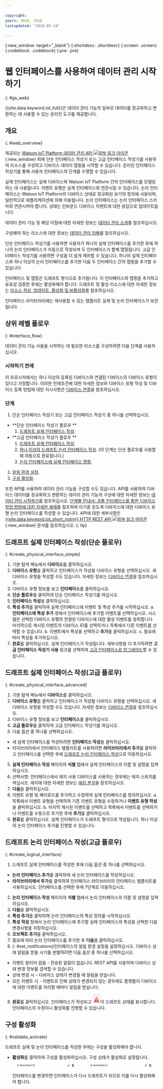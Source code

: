 ```yaml
---

copyright:
years: 2016, 2018
lastupdated: "2018-05-14"

---
```


{:new_window: target="\_blank"}
{:shortdesc: .shortdesc}
{:screen: .screen}
{:codeblock: .codeblock}
{:pre: .pre}

# 웹 인터페이스를 사용하여 데이터 관리 시작하기
{: #gs_web}

{{site.data.keyword.iot_full}}은 데이터 관리 기능의 일부로 데이터를 정규화하고 변환하는 데 사용할 수 있는 온라인 도구를 제공합니다.

## 개요
{: #web_overview}

제공되는 [Watson IoT Platform 데이터 관리 API ![외부 링크 아이콘](../../../icons/launch-glyph.svg "외부 링크 아이콘")](https://docs.internetofthings.ibmcloud.com/apis/swagger/v0002/state-mgmt.html){:new_window} 외에 단순 인터페이스 작성기 또는 고급 인터페이스 작성기를 사용하여 리소스를 구성하고 디바이스 데이터 맵핑을 시작할 수 있습니다. 온라인 인터페이스 작성기를 통해 사용자 인터페이스의 단계를 수행할 수 있습니다.

실제 인터페이스는 실제 디바이스와 Watson IoT Platform 간의 인터페이스를 모델링하는 데 사용됩니다. 이벤트 유형은 실제 인터페이스와 연관시킬 수 있습니다. 논리 인터페이스는 Watson IoT Platform의 디바이스 상태로 정규화된 보기의 정의에 사용되며, 일반적으로 애플리케이션에 의해 이용됩니다. 논리 인터페이스는 논리 인터페이스 스키마와 연관시켜야 합니다. 상태는 인바운드 디바이스 이벤트에 대한 응답으로 업데이트됩니다.

데이터 관리 기능 및 해당 이점에 대한 자세한 정보는 [데이터 관리 소개](../GA_information_management/ga_im_device_twin.html#device_twins)를 참조하십시오. 

구성해야 하는 리소스에 대한 정보는 [데이터 관리 이해](../GA_information_management/ga_im_definitions.html#definitions_resource)를 참조하십시오.

단순 인터페이스 작성기를 사용하면 사용자가 하나의 실제 인터페이스를 추가한 후에 하나의 논리 인터페이스가 자동으로 작성되며 두 인터페이스가 함께 맵핑됩니다. 고급 인터페이스 작성기를 사용하면 구성을 더 쉽게 제어할 수 있습니다. 하나의 실제 인터페이스와 하나 이상의 논리 인터페이스를 추가한 다음 두 인터페이스 간의 맵핑을 추가할 수 있습니다.

인터페이스 및 맵핑은 드래프트 형식으로 추가됩니다. 이 인터페이스와 맵핑을 추가하고 유효성 검증한 후에는 활성화해야 합니다. 드래프트 및 활성 리소스에 대한 자세한 정보는 [리소스 작성, 업데이트, 활성화 및 비활성화](../GA_information_management/ga_im_definitions.html#draft_active_resources)를 참조하십시오.

인터페이스 라이브러리에는 재사용할 수 있는 템플리트 실제 및 논리 인터페이스가 보관됩니다. 

## 상위 레벨 플로우
{: #interface_flow}

데이터 관리 기능 사용을 시작하는 데 필요한 리소스를 구성하려면 다음 단계를 사용하십시오.

### 시작하기 전에

이 프로시저에서는 하나 이상의 등록된 디바이스와 연결된 디바이스의 디바이스 유형이 있다고 가정합니다. 이러한 전제조건에 대한 자세한 정보와 디바이스 유형 작성 및 디바이스 등록 방법에 대한 지시사항은 [디바이스 연결](../iotplatform_task.html#iotplatform_task)을 참조하십시오.

### 단계

1. 단순 인터페이스 작성기 또는 고급 인터페이스 작성기 중 하나를 선택하십시오.
  - **단순 인터페이스 작성기 플로우 **
    1. [드래프트 실제 인터페이스 작성](#create_physical_interface_simple).
  - **고급 인터페이스 작성기 플로우 **
    1. [드래프트 실제 인터페이스 작성](#create_physical_interface_advanced).
    2. [하나 이상의 드래프트 논리 인터페이스 작성](#create_logical_interface). (이 단계는 단순 플로우를 사용할 때 자동으로 완료됩니다.)
    3. [논리 인터페이스에 실제 인터페이스 맵핑](#create_interface_mappings).
2. [알림 환경 설정](#set_notifications).
3. [구성 활성화](#validate_activate).

또한 API를 사용하여 데이터 관리 기능을 구성할 수도 있습니다. API를 사용하여 디바이스 데이터를 정규화하고 변환하는 데이터 관리 기능의 구성에 대한 자세한 정보는 [데이터 관리 시작하기](ga_im_example.html#im_example)를 참조하십시오. [단계별 안내서: 공통 인터페이스를 통한 디바이스 작업 방법에 대한 자세한 예제](../GA_information_management/ga_im_index_scenario.html#scenario)를 참조하여 이기종 온도계 디바이스에 대한 디바이스 유형 논리 인터페이스를 작성할 수 있습니다. API에 대한 세부사항은 [{{site.data.keyword.iot_short_notm}} HTTP REST API ![외부 링크 아이콘](../../../icons/launch-glyph.svg "외부 링크 아이콘")](https://docs.internetofthings.ibmcloud.com/apis/swagger/v0002/state-mgmt.html){:new_window} 문서를 참조하십시오.
{: tip}


## 드래프트 실제 인터페이스 작성(단순 플로우)
{: #create_physical_interface_simple}

1. 기본 탐색 메뉴에서 **디바이스**를 클릭하십시오.
2. **디바이스 유형**을 클릭하고 인터페이스가 작성될 디바이스 유형을 선택하십시오. 새 디바이스 유형을 작성할 수도 있습니다. 자세한 정보는 [디바이스 연결](../iotplatform_task.html#iotplatform_task)을 참조하십시오. 
3. 디바이스 유형 정보를 보고 **인터페이스**를 클릭하십시오.
4. **단순 플로우**를 클릭하여 단순 인터페이스 작성기를 여십시오.
5. **인터페이스 작성**을 클릭하십시오.
6. **특성 추가**를 클릭하여 실제 인터페이스에 이벤트 및 특성 추가를 시작하십시오. 
   a. **인터페이스에 특성 추가** 창에서 인터페이스에 추가할 이벤트를 선택하십시오. 시스템은 선택한 디바이스 유형의 연결된 디바이스에 대한 활성 이벤트를 청취합니다. 마지막으로 캐시된 이벤트의 디바이스 ID를 선택하거나 목록에서 다른 이벤트를 선택할 수 있습니다.
   b. 이벤트에서 특성을 선택하고 **추가**를 클릭하십시오.
   c. 필요에 따라 특성을 추가하십시오.
7. **완료**를 클릭하십시오.  실제 인터페이스가 작성됩니다. 세부사항을 더 추가하려면 **고급 인터페이스 작성기 사용** 링크를 선택하여 [고급 인터페이스로 업그레이드](#create_physical_interface_advanced)할 수 있습니다. 


## 드래프트 실제 인터페이스 작성(고급 플로우)
{: #create_physical_interface_advanced}

1. 기본 탐색 메뉴에서 **디바이스**를 클릭하십시오.
2. **디바이스 유형**을 클릭하고 인터페이스가 작성될 디바이스 유형을 선택하십시오. 새 디바이스 유형을 작성할 수도 있습니다. 자세한 정보는 [디바이스 연결](../iotplatform_task.html#iotplatform_task)을 참조하십시오. 
2. 디바이스 유형 정보를 보고 **인터페이스**를 클릭하십시오.
3. **고급 플로우**를 클릭하여 고급 인터페이스 작성기를 여십시오.
4. 다음 옵션 중 하나를 선택하십시오.
 - 새 실제 인터페이스를 작성하려면 **인터페이스 작성**을 클릭하십시오. 
 - 라이브러리에서 인터페이스 템플리트를 사용하려면 **라이브러리에서 추가**를 클릭하고 인터페이스를 선택한 후에 [드래프트 논리 인터페이스 작성](#create_logic_interface)으로 이동하십시오. 
5. **실제 인터페이스 작성** 페이지의 **식별** 탭에서 실제 인터페이스의 이름 및 설명을 입력하십시오.
6. 선택사항: 인터페이스에서 에지 사용 디바이스를 사용하는 경우에는 에지 스위치를 켜십시오. 에지에 대한 자세한 정보는 [에지 분석](../edge_analytics.html#edge_analytics)을 참조하십시오. 
7. **다음**을 클릭하십시오.
8. 이벤트 유형 및 페이로드를 추가하고 수정하여 실제 인터페이스를 정의하십시오.
   a. 목록에서 이벤트 유형을 선택하여 기존 이벤트 유형을 수정하거나 **이벤트 유형 작성**을 클릭하십시오. 
   b. 마지막 캐시된 이벤트를 선택하고 목록에서 이벤트를 선택하거나 이벤트를 수동으로 추가한 후에 **추가**를 클릭하십시오. 
9. **완료**를 클릭하십시오.  실제 인터페이스가 드래프트 형식으로 작성됩니다. 하나 이상의 논리 인터페이스 추가를 진행할 수 있습니다.

## 드래프트 논리 인터페이스 작성(고급 플로우)
{: #create_logical_interface}

1. 드래프트 실제 인터페이스를 작성한 후에 다음 옵션 중 하나를 선택하십시오.
 - **논리 인터페이스 추가**를 클릭하여 새 논리 인터페이스를 작성하십시오.
 - **라이브러리에서 추가**를 클릭하여 인터페이스 라이브러리의 인터페이스 템플리트를 사용하십시오. 인터페이스를 선택한 후에 7단계로 이동하십시오.
2. **논리 인터페이스 작성** 페이지의 **식별** 탭에서 논리 인터페이스의 이름 및 설명을 입력하십시오.
3. **다음**을 클릭하십시오.
4. **특성 추가**를 클릭하여 논리 인터페이스의 특성 정의를 시작하십시오.
5. **특성 작성** 창에서 논리 인터페이스에 추가할 실제 인터페이스의 특성을 선택한 다음 변경사항을 저장하십시오.
6. **오브젝트 추가**를 클릭하십시오. 
7. 필요에 따라 논리 인터페이스를 추가한 후 **다음**을 클릭하십시오.
8. {: #set_notifications}인터페이스의 알림 환경 설정을 설정하십시오. 디바이스 상태 알림을 받을 시기를 판별하려면 다음 옵션 중 하나를 선택하십시오.
 - 이벤트 알리미 없음 - 전송된 알림이 없습니다. REST API를 사용하여 디바이스 상태 변경 정보를 검색할 수 있습니다.
 - 상태 변경 시 - 디바이스 상태가 변경될 때 알림을 받습니다.
 - 모든 이벤트 시 - 이벤트로 인해 상태가 변경되지 않는 경우에도 플랫폼이 디바이스에 대한 이벤트를 처리할 때마다 알림을 받습니다.
8. **완료**를 클릭하십시오. 인터페이스가 작성되고 ![드래프트 상태 아이콘](images/draft_icon.png)이 드래프트 상태를 표시합니다. 인터페이스의 수정이나 활성화를 진행할 수 있습니다. 

## 구성 활성화
{: #validate_activate}

드래프트 실제 및 논리 인터페이스를 작성한 후에는 구성을 활성화해야 합니다. 

- **활성화**를 클릭하여 구성을 활성화하십시오. 구성 상태가 활성화로 설정됩니다.
![활성 배치](images/active_deployment.png) 인터페이스를 변경하면 인터페이스가 다시 드래프트가 되므로 이를 다시 활성화해야 합니다. 
